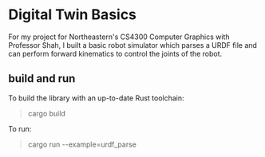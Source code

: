 # Digital Twin Basics
For my project for Northeastern's CS4300 Computer Graphics with Professor Shah, I built a basic robot simulator which parses a URDF file and can perform forward kinematics to control the joints of the robot.
## build and run
To build the library with an up-to-date Rust toolchain:
> cargo build

To run:
> cargo run --example=urdf_parse
